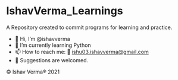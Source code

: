 # IshavVerma_Learnings
A Repository created to commit programs for learning and practice.

- 👋 Hi, I’m @ishavverma
- 🌱 I’m currently learning Python
- 📫 How to reach me: 📧 ishu03.ishavverma@gmail.com
- 🤝 Suggestions are welcomed.





© Ishav Verma® 2021